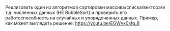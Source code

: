 Реализовать один из алгоритмов сортировки массива/списка/вектора/и т.д. численных данных (НЕ BubbleSort) и проверить его работоспособность на случайных и упорядоченных данных.
Пример, как может выглядеть решение:
https://youtu.be/EGWvx0sfq_8
